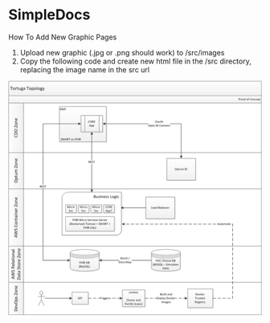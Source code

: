 # SimpleDocs

How To Add New Graphic Pages
1) Upload new graphic (.jpg or .png should work) to /src/images
2) Copy the following code and create new html file in the /src directory, replacing the image name in the src url

<html lang="en">
<head>
</head>
<body>
                                                              <!-- Change Src -->
  <img style="display: block; margin: auto; height: 95%;" src="./src/images/tortugaTopology.png"/>
</body>
</html>

